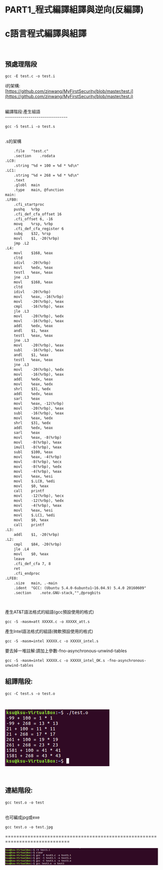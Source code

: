 <br />

# PART1_程式編譯組譯與逆向(反編譯)
# c語言程式編譯與組譯
<br >

預處理階段
-------------------------

```
gcc -E test.c -o test.i
```
i的架構:<br />
[https://github.com/zinwang/MyFirstSecurity/blob/master/test.i](https://github.com/zinwang/MyFirstSecurity/blob/master/test.i)

<br />
編譯階段:產生組語<br />
--------------------------------

```
gcc -S test.i -o test.s
```

<br />
.s的架構<br />

```
	.file	"test.c"
	.section	.rodata
.LC0:
	.string	"%d + 100 = %d * %d\n"
.LC1:
	.string	"%d + 268 = %d * %d\n"
	.text
	.globl	main
	.type	main, @function
main:
.LFB0:
	.cfi_startproc
	pushq	%rbp
	.cfi_def_cfa_offset 16
	.cfi_offset 6, -16
	movq	%rsp, %rbp
	.cfi_def_cfa_register 6
	subq	$32, %rsp
	movl	$1, -20(%rbp)
	jmp	.L2
.L4:
	movl	$168, %eax
	cltd
	idivl	-20(%rbp)
	movl	%edx, %eax
	testl	%eax, %eax
	jne	.L3
	movl	$168, %eax
	cltd
	idivl	-20(%rbp)
	movl	%eax, -16(%rbp)
	movl	-20(%rbp), %eax
	cmpl	-16(%rbp), %eax
	jle	.L3
	movl	-20(%rbp), %edx
	movl	-16(%rbp), %eax
	addl	%edx, %eax
	andl	$1, %eax
	testl	%eax, %eax
	jne	.L3
	movl	-20(%rbp), %eax
	subl	-16(%rbp), %eax
	andl	$1, %eax
	testl	%eax, %eax
	jne	.L3
	movl	-20(%rbp), %edx
	movl	-16(%rbp), %eax
	addl	%edx, %eax
	movl	%eax, %edx
	shrl	$31, %edx
	addl	%edx, %eax
	sarl	%eax
	movl	%eax, -12(%rbp)
	movl	-20(%rbp), %eax
	subl	-16(%rbp), %eax
	movl	%eax, %edx
	shrl	$31, %edx
	addl	%edx, %eax
	sarl	%eax
	movl	%eax, -8(%rbp)
	movl	-8(%rbp), %eax
	imull	-8(%rbp), %eax
	subl	$100, %eax
	movl	%eax, -4(%rbp)
	movl	-8(%rbp), %ecx
	movl	-8(%rbp), %edx
	movl	-4(%rbp), %eax
	movl	%eax, %esi
	movl	$.LC0, %edi
	movl	$0, %eax
	call	printf
	movl	-12(%rbp), %ecx
	movl	-12(%rbp), %edx
	movl	-4(%rbp), %eax
	movl	%eax, %esi
	movl	$.LC1, %edi
	movl	$0, %eax
	call	printf
.L3:
	addl	$1, -20(%rbp)
.L2:
	cmpl	$84, -20(%rbp)
	jle	.L4
	movl	$0, %eax
	leave
	.cfi_def_cfa 7, 8
	ret
	.cfi_endproc
.LFE0:
	.size	main, .-main
	.ident	"GCC: (Ubuntu 5.4.0-6ubuntu1~16.04.9) 5.4.0 20160609"
	.section	.note.GNU-stack,"",@progbits

```

<br />

產生AT&T語法格式的組語(gcc預設使用的格式)


```
gcc -S -masm=att XXXXX.c -o XXXXX_att.s
```

產生Intel語法格式的組語(微軟預設使用的格式)

```
gcc -S -masm=intel XXXXX.c -o XXXXX_intel.s
```

要去掉一堆註解:請加上參數-fno-asynchronous-unwind-tables

```
gcc -S -masm=intel XXXXX.c -o XXXXX_intel_OK.s -fno-asynchronous-unwind-tables
```


組譯階段:<br />
----------------------------

```
gcc -C test.s -o test.o
```
<br />

![](https://github.com/zinwang/MyFirstSecurity/blob/master/%E6%93%B7%E5%8F%96.PNG)

<br />

連結階段:<br />
------------------------------

```
gcc test.o -o test
```
<br />
也可編成jpg或exe

```
gcc test.o -o test.jpg
```

=============================================================================

![](https://github.com/zinwang/MyFirstSecurity/blob/master/%E6%93%B7%E5%8F%962.PNG)




